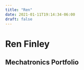 ```yaml
---
title: "Ren"
date: 2021-01-11T19:14:34-06:00
draft: false
---
```


# Ren Finley

## Mechatronics Portfolio







<!-- #Insert random picture here
Here's an image:

![image](../images/Arduino.png) -->
